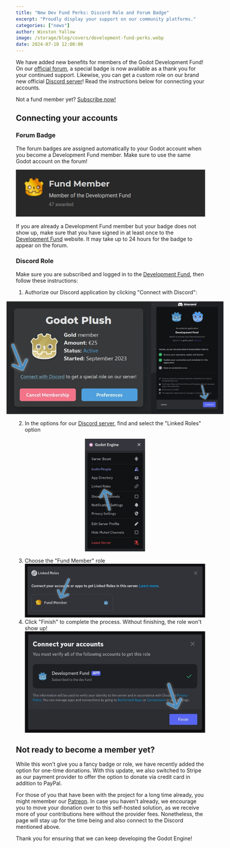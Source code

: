 ```yaml
---
title: "New Dev Fund Perks: Discord Role and Forum Badge"
excerpt: "Proudly display your support on our community platforms."
categories: ["news"]
author: Winston Yallow
image: /storage/blog/covers/development-fund-perks.webp
date: 2024-07-10 12:00:00
---
```


We have added new benefits for members of the Godot Development Fund! On our [official forum](https://forum.godotengine.org/), a special badge is now available as a thank you for your continued support. Likewise, you can get a custom role on our brand new official [Discord server](https://discord.com/invite/7HtykRQ4Rg)! Read the instructions below for connecting your accounts.

Not a fund member yet? [Subscribe now!](https://fund.godotengine.org/#membership)

## Connecting your accounts

### Forum Badge

The forum badges are assigned automatically to your Godot account when you become a Development Fund member. Make sure to use the same Godot account on the forum!

![Badge with a golden Godot logo and the text "Fund Member - Member of the Development Fund", awarded to 47 users](/storage/blog/development-fund-perks/forum-badge.webp)

If you are already a Development Fund member but your badge does not show up, make sure that you have signed in at least once to the [Development Fund](https://fund.godotengine.org/#membership) website. It may take up to 24 hours for the badge to appear on the forum.

### Discord Role

Make sure you are subscribed and logged in to the [Development Fund](https://fund.godotengine.org/#membership), then follow these instructions:

1. Authorize our Discord application by clicking "Connect with Discord":
   <div class="preview-image-container">
      <img alt='Screenshot of the Fund page showing the "Connect with Discord" option' src='/storage/blog/development-fund-perks/fund-website.webp'/>
      <img alt='Screenshot of discord prompt asking for Authorization' src='/storage/blog/development-fund-perks/discord-auth.webp'/>
   </div>
2. In the options for our [Discord server](https://discord.com/invite/7HtykRQ4Rg), find and select the "Linked Roles" option
   <div class="preview-image-container">
      <img alt='Screenshot of discord server menu with "Linked Roles" option' src='/storage/blog/development-fund-perks/discord-menu.webp'/>
   </div>
3. Choose the "Fund Member" role
   ![Screenshot of discord prompt asking for Authorization](/storage/blog/development-fund-perks/discord-select-role.webp)
4. Click "Finish" to complete the process. Without finishing, the role won't show up!
   ![Screenshot of discord prompt asking for Authorization](/storage/blog/development-fund-perks/discord-finish.webp)

## Not ready to become a member yet?

While this won't give you a fancy badge or role, we have recently added the option for one-time donations. With this update, we also switched to Stripe as our payment provider to offer the option to donate via credit card in addition to PayPal.

For those of you that have been with the project for a long time already, you might remember our [Patreon](https://patreon.com/godotengine). In case you haven't already, we encourage you to move your donation over to this self-hosted solution, as we receive more of your contributions here without the provider fees. Nonetheless, the page will stay up for the time being and also connect to the Discord mentioned above.

Thank you for ensuring that we can keep developing the Godot Engine!

<style>
	.preview-image-container {
		display: flex;
		justify-content: center;
		align-items: center;
		padding: 16px;
		background-color: transparent;
	}
	.preview-image-container {
		background-color: transparent;
	}
	.preview-image-container img {
		max-height: 300px;
		background-color: transparent;
	}
</stlye>
